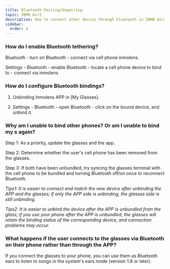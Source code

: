 ```yaml
---
title: Bluetooth Pairing/Unpairing
topic: INMO Air2
description: How to connect other device through bluetooth in INMO Air2
sidebar:
  order: 4
---
```




### How do I enable Bluetooth tethering?

Bluetooth - turn on Bluetooth - connect via cell phone inmolens.

Settings - Bluetooth - enable Bluetooth - locate a cell phone device to bind to - connect via inmolens



### How do I configure Bluetooth bindings?

1. Unbinding Inmolens APP in \[My Glasses].

2. Settings - Bluetooth - open Bluetooth - click on the bound device, and unbind it.



### Why am I unable to bind other phones? Or am I unable to bind my s again?

Step 1: As a priority, update the glasses and the app.



Step 2: Determine whether the user's cell phone has been removed from the glasses.



Step 3: If both have been unbundled, try syncing the glasses terminal with the cell phone to be bundled and turning Bluetooth off/on once to reconnect Bluetooth.



*Tips1: It is easier to connect and match the new device after unbinding the APP and the glasses; if only the APP side is unbinding, the glasses side is still unbinding.*

*Tips2: It is easier to unbind the device after the APP is unbundled from the glass; if you use your phone after the APP is unbundled, the glasses will retain the binding status of the corresponding device, and connection problems may occur.*



### What happens if the user connects to the glasses via Bluetooth on their phone rather than through the APP?

If you connect the glasses to your phone, you can use them as Bluetooth ears to listen to songs in the system's ears mode (version 1.8 or later).



